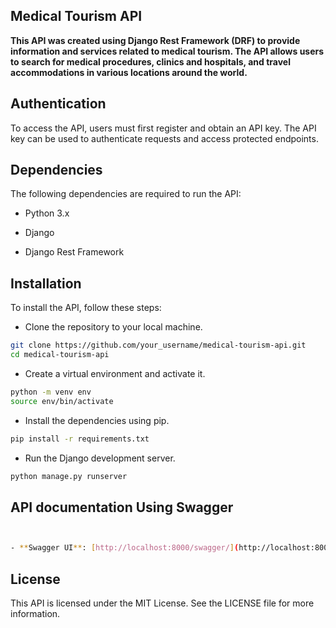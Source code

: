## Medical Tourism API
 
**This API was created using Django Rest Framework (DRF) to provide information and services related to medical tourism. The API allows users to search for medical procedures, clinics and hospitals, and travel accommodations in various locations around the world.**


## Authentication
To access the API, users must first register and obtain an API key. The API key can be used to authenticate requests and access protected endpoints.


## Dependencies
The following dependencies are required to run the API:

 - Python 3.x
 
 - Django
 
 - Django Rest Framework
 
 ## Installation
To install the API, follow these steps:

 - Clone the repository to your local machine.
 ```bash
 git clone https://github.com/your_username/medical-tourism-api.git
 cd medical-tourism-api
 ```
 
 - Create a virtual environment and activate it.
 ```bash
 python -m venv env
source env/bin/activate
 ```
 - Install the dependencies using pip.
 ```bash
 pip install -r requirements.txt
 ```
 
 - Run the Django development server.
 ```bash
 python manage.py runserver
 ```
 
 ## API documentation Using Swagger
 ```bash


- **Swagger UI**: [http://localhost:8000/swagger/](http://localhost:8000/swagger/)

 
 ```
 
 
## License
This API is licensed under the MIT License. See the LICENSE file for more information.

